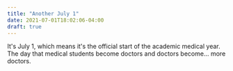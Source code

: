 ```yaml
---
title: "Another July 1"
date: 2021-07-01T18:02:06-04:00
draft: true
---
```


It's July 1, which means it's the official start of the academic medical year. The day that medical students become doctors and doctors become... more doctors. 